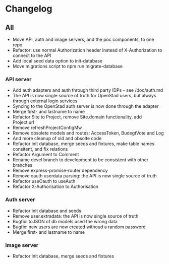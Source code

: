 # Changelog

## All
* Move API, auth and image servers, and the poc components, to one repo
* Refactor: use normal Authorization header instead of X-Authorization to connect to the API
* Add local seed data option to init-database
* Move migrations script to npm run migrate-database

### API server
* Add auth adapters and auth through third party IDPs - see /doc/auth.md
* The API is now single source of truth for OpenStad users, but always through external login services
* Syncing to the OpenStad auth server is now done through the adapter
* Merge first- and lastname to name
* Refactor Site to Project, remove Site.domain functionality, add Project.url
* Remove refreshProjectConfigMw
* Remove obsolete models and routes: AccessToken, BudegtVote and Log
* And more cleanup of old and obsolte code
* Refactor init database, merge seeds and fixtures, make table names consitent, and fix relations
* Refactor Argument to Comment
* Rename devel branch to development to be consistent with other branches
* Remove express-promise-router dependency
* Remove oauth userdata parsing: the API is now single source of truth
* Refactor useOauth to useAuth
* Refactor X-Authorisation to Authorisation

### Auth server
* Refactor init database and seeds
* Remove user.extradata: the API is now single source of truth
* Bugfix: toJSON of db models used the wrong data
* Bugfix: new users are now created withoud a random password
* Merge first- and lastname to name

### Image server
* Refactor init database, merge seeds and fixtures

